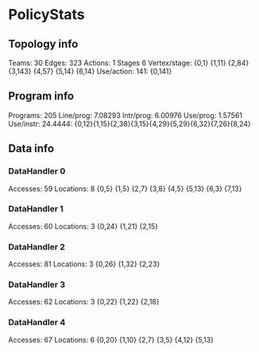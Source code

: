 # PolicyStats
## Topology info
Teams:		30
Edges:		323
Actions:	1
Stages		6
Vertex/stage:	{0,1} {1,11} {2,84} {3,143} {4,57} {5,14} {6,14} 
Use/action:	141: {0,141} 

## Program info
Programs:	205
Line/prog:	7.08293
Intr/prog:	6.00976
Use/prog:	1.57561
Use/instr:	24.4444: {0,12}{1,15}{2,38}{3,15}{4,29}{5,29}{6,32}{7,26}{8,24}

## Data info

### DataHandler 0
Accesses:	59
Locations:	8
{0,5} {1,5} {2,7} {3,8} {4,5} {5,13} {6,3} {7,13} 

### DataHandler 1
Accesses:	60
Locations:	3
{0,24} {1,21} {2,15} 

### DataHandler 2
Accesses:	81
Locations:	3
{0,26} {1,32} {2,23} 

### DataHandler 3
Accesses:	62
Locations:	3
{0,22} {1,22} {2,18} 

### DataHandler 4
Accesses:	67
Locations:	6
{0,20} {1,10} {2,7} {3,5} {4,12} {5,13} 